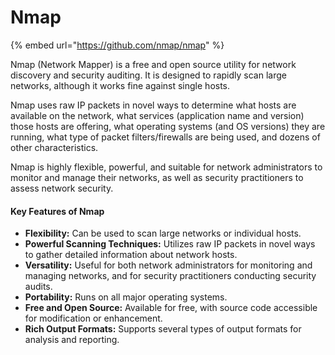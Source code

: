 # Nmap

{% embed url="https://github.com/nmap/nmap" %}

Nmap (Network Mapper) is a free and open source utility for network discovery and security auditing. It is designed to rapidly scan large networks, although it works fine against single hosts.&#x20;

Nmap uses raw IP packets in novel ways to determine what hosts are available on the network, what services (application name and version) those hosts are offering, what operating systems (and OS versions) they are running, what type of packet filters/firewalls are being used, and dozens of other characteristics.

Nmap is highly flexible, powerful, and suitable for network administrators to monitor and manage their networks, as well as security practitioners to assess network security.

#### Key Features of Nmap

* **Flexibility:** Can be used to scan large networks or individual hosts.
* **Powerful Scanning Techniques:** Utilizes raw IP packets in novel ways to gather detailed information about network hosts.
* **Versatility:** Useful for both network administrators for monitoring and managing networks, and for security practitioners conducting security audits.
* **Portability:** Runs on all major operating systems.
* **Free and Open Source:** Available for free, with source code accessible for modification or enhancement.
* **Rich Output Formats:** Supports several types of output formats for analysis and reporting.
